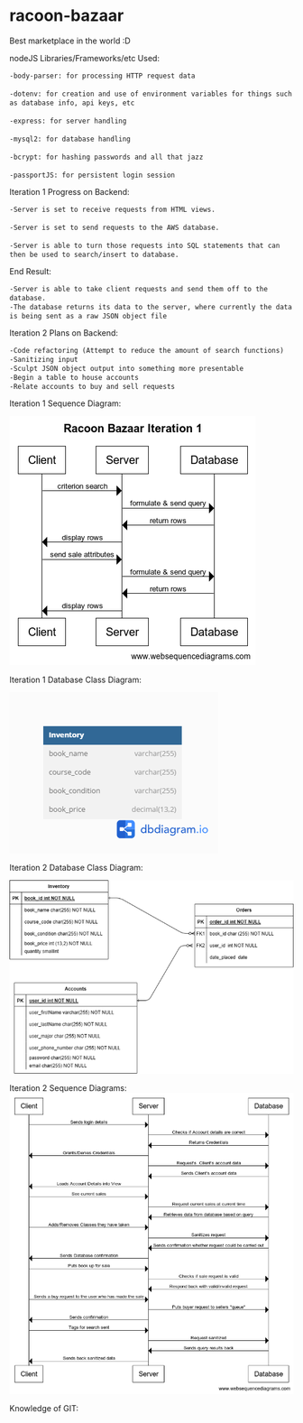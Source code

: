 # racoon-bazaar

Best marketplace in the world :D


nodeJS Libraries/Frameworks/etc Used: 

    -body-parser: for processing HTTP request data
    
    -dotenv: for creation and use of environment variables for things such as database info, api keys, etc
    
    -express: for server handling
    
    -mysql2: for database handling

    -bcrypt: for hashing passwords and all that jazz

    -passportJS: for persistent login session

Iteration 1 Progress on Backend:

    -Server is set to receive requests from HTML views.
    
    -Server is set to send requests to the AWS database.
    
    -Server is able to turn those requests into SQL statements that can then be used to search/insert to database.
    
End Result:

    -Server is able to take client requests and send them off to the database. 
    -The database returns its data to the server, where currently the data
    is being sent as a raw JSON object file
    

Iteration 2 Plans on Backend:

    -Code refactoring (Attempt to reduce the amount of search functions)
    -Sanitizing input
    -Sculpt JSON object output into something more presentable
    -Begin a table to house accounts
    -Relate accounts to buy and sell requests


Iteration 1 Sequence Diagram:

![Iteration 1 Sequence Diagram](<Diagrams/Racoon Bazaar Iteration 1.png>)

Iteration 1 Database Class Diagram:

![Iteration Database Class 1](<Diagrams/Bazaar Iteration 1.png>)


Iteration 2 Database Class Diagram:

![Alt text](Diagrams/DatabaseClassDiagramIteration2.png)


Iteration 2 Sequence Diagrams:
![Alt text](Diagrams/SequenceDiagramIteration2.png)


Knowledge of GIT:
